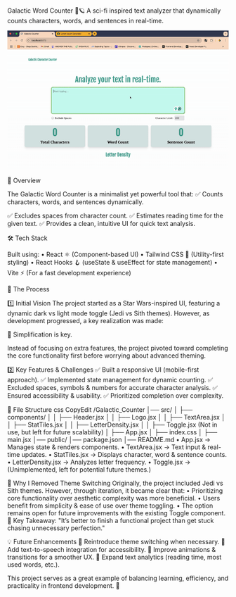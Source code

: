 Galactic Word Counter 🚀🪐
A sci-fi inspired text analyzer that dynamically counts characters, words, and sentences in real-time.

![Galactic Word Counter Demo](public/gif.gif)

📜 Overview

The Galactic Word Counter is a minimalist yet powerful tool that: ✅ Counts characters, words, and sentences dynamically.

✅ Excludes spaces from character count.
✅ Estimates reading time for the given text.
✅ Provides a clean, intuitive UI for quick text analysis.

🛠️ Tech Stack

Built using:
•	React ⚛️ (Component-based UI)
•	Tailwind CSS 🎨 (Utility-first styling)
•	React Hooks 🪝 (useState & useEffect for state management)
•	Vite ⚡ (For a fast development experience)

🎯 The Process

1️⃣ Initial Vision
The project started as a Star Wars-inspired UI, featuring a dynamic dark vs light mode toggle (Jedi vs Sith themes). However, as development progressed, a key realization was made:

🔹 Simplification is key.

Instead of focusing on extra features, the project pivoted toward completing the core functionality first before worrying about advanced theming.

2️⃣ Key Features & Challenges
✅ Built a responsive UI (mobile-first approach).
✅ Implemented state management for dynamic counting.
✅ Excluded spaces, symbols & numbers for accurate character analysis.
✅ Ensured accessibility & usability.
✅ Prioritized completion over complexity.
 
📂 File Structure
css
CopyEdit
/Galactic_Counter
│── src/
│   ├── components/
│   │   ├── Header.jsx
│   │   ├── Logo.jsx
│   │   ├── TextArea.jsx
│   │   ├── StatTiles.jsx
│   │   ├── LetterDensity.jsx
│   │   ├── Toggle.jsx (Not in use, but left for future scalability)
│   ├── App.jsx
│   ├── index.css
│   ├── main.jsx
│── public/
│── package.json
│── README.md
•	App.jsx → Manages state & renders components.
•	TextArea.jsx → Text input & real-time updates.
•	StatTiles.jsx → Displays character, word & sentence counts.
•	LetterDensity.jsx → Analyzes letter frequency.
•	Toggle.jsx → (Unimplemented, left for potential future themes.)
 
🎨 Why I Removed Theme Switching
Originally, the project included Jedi vs Sith themes. However, through iteration, it became clear that:
•	Prioritizing core functionality over aesthetic complexity was more beneficial.
•	Users benefit from simplicity & ease of use over theme toggling.
•	The option remains open for future improvements with the existing Toggle component.
🎯 Key Takeaway: "It’s better to finish a functional project than get stuck chasing unnecessary perfection."
 
💡 Future Enhancements
🔹 Reintroduce theme switching when necessary.
🔹 Add text-to-speech integration for accessibility.
🔹 Improve animations & transitions for a smoother UX.
🔹 Expand text analytics (reading time, most used words, etc.).

This project serves as a great example of balancing learning, efficiency, and practicality in frontend development. 🚀




